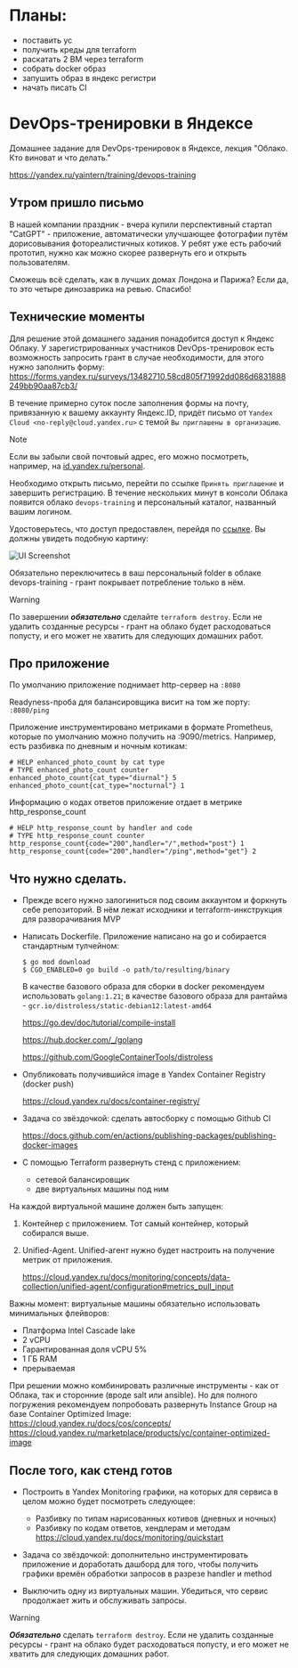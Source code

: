 # Планы:
- поставить yc
- получить креды для terraform
- раскатать 2 ВМ через terraform
- собрать docker образ
- запушить образ в яндекс регистри
- начать писать CI

 
# DevOps-тренировки в Яндексе
Домашнее задание для DevOps-тренировок в Яндексе, лекция "Облако. Кто виноват и что делать."

https://yandex.ru/yaintern/training/devops-training

## Утром пришло письмо
В нашей компании праздник - вчера купили перспективный стартап "CatGPT" - приложение, автоматически улучшающее фотографии путём дорисовывания фотореалистичных котиков. У ребят уже есть рабочий прототип, нужно как можно скорее развернуть его и открыть пользователям.

Сможешь всё сделать, как в лучших домах Лондона и Парижа? Если да, то это четыре динозаврика на ревью. Спасибо!

## Технические моменты
Для решение этой домашнего задания понадобится доступ к Яндекс Облаку. У зарегистрированных участников DevOps-тренировок есть возможность запросить грант в случае необходимости, для этого нужно заполнить форму: https://forms.yandex.ru/surveys/13482710.58cd805f71992dd086d6831888249bb90aa87cb3/

В течение примерно суток после заполнения формы на почту, привязанную к вашему аккаунту Яндекс.ID, придёт письмо от `Yandex Cloud <no-reply@cloud.yandex.ru>` с темой `Вы приглашены в организацию`.
>[!NOTE]
>Если вы забыли свой почтовый адрес, его можно посмотреть, например, на [id.yandex.ru/personal](https://id.yandex.ru/personal#contacts).

Необходимо открыть письмо, перейти по ссылке `Принять приглашение` и завершить регистрацию. В течение нескольких минут в консоли Облака появится облако `devops-training` и персональный каталог, названный вашим логином.

Удостоверьтесь, что доступ предоставлен, перейдя по [ссылке](https://console.cloud.yandex.ru/cloud/b1g0vh6uspd0m39d5er6). Вы должны увидеть подобную картину:

![UI Screenshot](ui_cloud_folder.png)

Обязательно переключитесь в ваш персональный folder в облаке devops-training - грант покрывает потребление только в нём.

>[!WARNING]
>По завершении **_обязательно_** сделайте `terraform destroy`. Если не удалить созданные ресурсы - грант на облако будет расходоваться попусту, и его может не хватить для следующих домашних работ.

## Про приложение
По умолчанию приложение поднимает http-сервер на `:8080`

Readyness-проба для балансировщика висит на том же порту: `:8080/ping`

Приложение инструментировано метриками в формате Prometheus, которые по умолчанию можно получить на :9090/metrics.
Например, есть разбивка по дневным и ночным котикам:
```
# HELP enhanced_photo_count by cat type
# TYPE enhanced_photo_count counter
enhanced_photo_count{cat_type="diurnal"} 5
enhanced_photo_count{cat_type="nocturnal"} 1
```
Информацию о кодах ответов приложение отдает в метрике http_response_count
```
# HELP http_response_count by handler and code
# TYPE http_response_count counter
http_response_count{code="200",handler="/",method="post"} 1
http_response_count{code="200",handler="/ping",method="get"} 2
```

## Что нужно сделать.

* Прежде всего нужно залогиниться под своим аккаунтом и форкнуть себе репозиторий. В нём лежат исходники и terraform-инкструкция для разворачивания MVP 


* Написать Dockerfile. Приложение написано на go и собирается стандартным тулчейном:
    ```
    $ go mod download
    $ CGO_ENABLED=0 go build -o path/to/resulting/binary
    ```

    В качестве базового образа для сборки в docker рекомендуем использовать `golang:1.21`; в качестве базового образа для рантайма - `gcr.io/distroless/static-debian12:latest-amd64`

    https://go.dev/doc/tutorial/compile-install

    https://hub.docker.com/_/golang

    https://github.com/GoogleContainerTools/distroless


* Опубликовать получившийся image в Yandex Container Registry (docker push)

    https://cloud.yandex.ru/docs/container-registry/


* Задача со звёздочкой: сделать автосборку с помощью Github CI

    https://docs.github.com/en/actions/publishing-packages/publishing-docker-images


* С помощью Terraform развернуть стенд с приложением:
    - сетевой балансировщик
    - две виртуальных машины под ним

На каждой виртуальной машине должен быть запущен:
1) Контейнер с приложением. Тот самый контейнер, который собирался выше.
2) Unified-Agent. Unified-агент нужно будет настроить на получение метрик от приложения.

    https://cloud.yandex.ru/docs/monitoring/concepts/data-collection/unified-agent/configuration#metrics_pull_input

Важны момент: виртуальные машины обязательно использовать минимальных флейворов:
- Платформа Intel Cascade lake
- 2 vCPU
- Гарантированная доля vCPU 5%
- 1 ГБ RAM
- прерываемая

При решении можно комбинировать различные инструменты - как от Облака, так и сторонние (вроде salt или ansible). Но для полного погружения рекомендуем попробовать развернуть Instance Group на базе Container Optimized Image: https://cloud.yandex.ru/docs/cos/concepts/
https://cloud.yandex.ru/marketplace/products/yc/container-optimized-image

## После того, как стенд готов
* Построить в Yandex Monitoring графики, на которых для сервиса в целом можно будет посмотреть следующее:
    * Разбивку по типам нарисованных котивов (дневных и ночных)
    * Разбивку по кодам ответов, хендлерам и методам
https://cloud.yandex.ru/docs/monitoring/quickstart


* Задача со звёздочкой: дополнительно инструментировать приложение и доработать дашборд для того, чтобы получить графики времён обработки запросов в разрезе handler и method


* Выключить одну из виртуальных машин. Убедиться, что сервис продолжает жить и обслуживать запросы.


>[!WARNING]
>**_Обязательно_** сделать `terraform destroy`. Если не удалить созданные ресурсы - грант на облако будет расходоваться попусту, и его может не хватить для следующих домашних работ.

